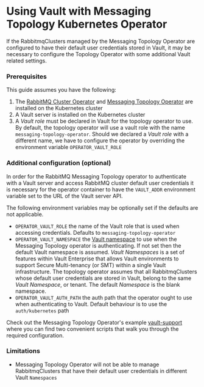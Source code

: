 # Using Vault with Messaging Topology Kubernetes Operator

If the RabbitmqClusters managed by the Messaging Topology Operator are configured to have their default user credentials
stored in Vault, it may be necessary to configure the Topology Operator with some additional Vault related settings.

### Prerequisites

This guide assumes you have the following:

1. The [RabbitMQ Cluster Operator](operator-overview.html) and [Messaging Topology Operator](install-topology-operator.html) are installed on the Kubernetes cluster
2. A Vault server is installed on the Kubernetes cluster
3. A *Vault role* must be declared in Vault for the topology operator to use. By default, the topology operator will use a vault role with the name `messaging-topology-operator`. Should we declared a *Vault role* with a different name, we have to configure the operator by overriding the environment variable `OPERATOR_VAULT_ROLE`


### Additional configuration (optional)

In order for the RabbitMQ Messaging Topology operator to authenticate with a Vault server and access RabbitMQ cluster default user credentials it is necessary for the operator container to have the `VAULT_ADDR` environment
variable set to the URL of the Vault server API.

The following environment variables may be optionally set if the defaults are not applicable.

- `OPERATOR_VAULT_ROLE` the name of the Vault role that is used when accessing credentials. Defaults to `messaging-topology-operator`
- `OPERATOR_VAULT_NAMESPACE` the [Vault namespace](https://www.vaultproject.io/docs/enterprise/namespaces) to use when the Messaging Topology operator is authenticating. If not set then the default Vault namespace is assumed. *Vault Namespaces* is a set of features within Vault Enterprise that allows Vault environments to support Secure Multi-tenancy (or SMT) within a single Vault infrastructure. The topology operator assumes that all RabbitmqClusters whose default user credentials are stored in Vault, belong to the same *Vault Namespace*, or tenant. The default *Namespace* is the blank namespace.
- `OPERATOR_VAULT_AUTH_PATH` the auth path that the operator ought to use when authenticating to Vault. Default behaviour is to use the `auth/kubernetes` path

Check out the Messaging Topology Operator's example [vault-support](https://github.com/rabbitmq/messaging-topology-operator/tree/main/docs/examples/vault-support) where you can find two convenient scripts that walk you through the required configuration.


### Limitations

* Messaging Topology Operator will not be able to manage RabbitmqClusters that have their default user credentials in different Vault `Namespaces`
